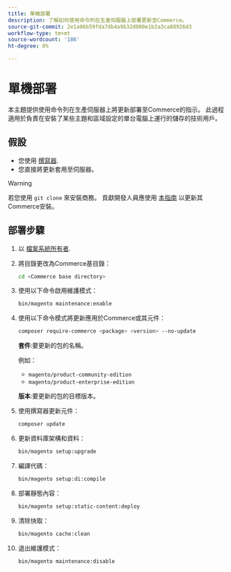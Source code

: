 ```yaml
---
title: 單機部署
description: 了解如何使用命令列在生產伺服器上部署更新至Commerce。
source-git-commit: 2e1a06b59fda7db4a9b32d000e1b2a3ca88926d3
workflow-type: tm+mt
source-wordcount: '186'
ht-degree: 0%

---
```


# 單機部署

本主題提供使用命令列在生產伺服器上將更新部署至Commerce的指示。 此過程適用於負責在安裝了某些主題和區域設定的單台電腦上運行的儲存的技術用戶。

## 假設

- 您使用 [撰寫器](../../installation/composer.md).
- 您直接將更新套用至伺服器。

>[!WARNING]
>
>若您使用 `git clone` 來安裝商務。
>貢獻開發人員應使用 [本指南][install] 以更新其Commerce安裝。

## 部署步驟

1. 以 [檔案系統所有者](../../installation/prerequisites/file-system/overview.md).

1. 將目錄更改為Commerce基目錄：

   ```bash
   cd <Commerce base directory>
   ```

1. 使用以下命令啟用維護模式：

   ```bash
   bin/magento maintenance:enable
   ```

1. 使用以下命令模式將更新應用於Commerce或其元件：

   ```bash
   composer require-commerce <package> <version> --no-update
   ```

   **套件**:要更新的包的名稱。

   例如：

   - `magento/product-community-edition`
   - `magento/product-enterprise-edition`

   **版本**:要更新的包的目標版本。

1. 使用撰寫器更新元件：

   ```bash
   composer update
   ```

1. 更新資料庫架構和資料：

   ```bash
   bin/magento setup:upgrade
   ```

1. 編譯代碼：

   ```bash
   bin/magento setup:di:compile
   ```

1. 部署靜態內容：

   ```bash
   bin/magento setup:static-content:deploy
   ```

1. 清除快取：

   ```bash
   bin/magento cache:clean
   ```

1. 退出維護模式：

   ```bash
   bin/magento maintenance:disable
   ```

<!-- link definitions -->

[install]: https://developer.adobe.com/commerce/contributor/guides/install/update-dependencies/
